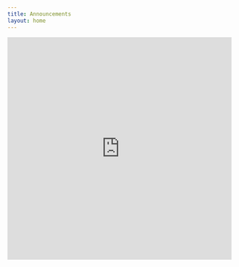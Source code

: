 ```yaml
---
title: Announcements
layout: home
---
```


<iframe src="https://calendar.google.com/calendar/embed?height=600&amp;wkst=1&amp;bgcolor=%23ffffff&amp;ctz=America%2FLos_Angeles&amp;src=dWNzYi5lZHVfOGJhYWtlNzBjbm5kYWE5Mm1hN2Y2OWw1aThAZ3JvdXAuY2FsZW5kYXIuZ29vZ2xlLmNvbQ&amp;src=dWNzYnB1YmxpY2NhbGVuZGFyQGdtYWlsLmNvbQ&amp;color=%239E69AF&amp;color=%23A79B8E&amp;showTitle=0&amp;showDate=1&amp;showPrint=0" style="border-width:0" width="100%" height="500" frameborder="0" scrolling="no"></iframe>

<br>
